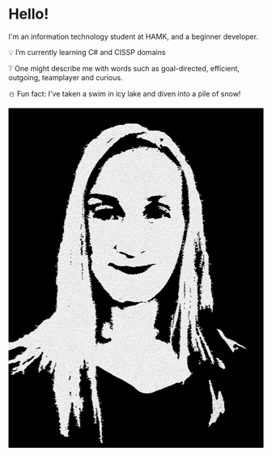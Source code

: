 # Hello!

I'm an information technology student at HAMK, 
and a beginner developer.


:bulb: I’m currently learning C# and CISSP domains

:grey_question: One might describe me with words such as 
goal-directed, efficient, outgoing, teamplayer and curious.

:snowman: Fun fact: I've taken a swim in icy lake and diven into a pile of snow!


<img src="https://github.com/sarpendal/sarpendal/blob/main/me_bw.jpg" alt="Black and white picture of Sari">
<img align="right">
                  
<!--
**sarpendal/sarpendal** is a ✨ _special_ ✨ repository because its `README.md` (this file) appears on your GitHub profile.

Here are some ideas to get you started:

- 🔭 I’m currently working on ...
- 🌱 I’m currently learning ...
- 👯 I’m looking to collaborate on ...
- 🤔 I’m looking for help with ...
- 💬 Ask me about ...
- 📫 How to reach me: ...
- 😄 Pronouns: ...
- ⚡ Fun fact: ...
-->
